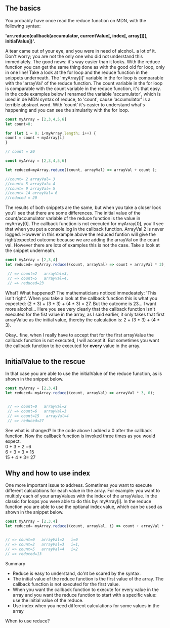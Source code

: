 ## The basics
You probably have once read the reduce function on MDN, with the following syntax:

**'arr.reduce(callback(accumulator, currentValue[, index[, array]])[, initialValue])'.**

 A tear came out of your eye, and you were in need of alcohol.. a lot of it. Don't worry; you are not the only one who did not understand this immediately. The good news: it's way easier than it looks. With the reduce function you can get the same thing done as with the good old for loop, only in one line! Take a look at the for loop and the reduce function in the snippets underneath. The 'myArray[i]' variable in the for loop is comparable with the 'arrayVal' of the reduce function. The count variable in the for loop is comparable with the count variable in the reduce function, it's that easy. In the code examples below I renamed the variable 'accumulator', which is used in de MDN syntax of reduce, to 'count', cause 'accumulator' is a terrible abstract word. With 'count' it's easier to understand what's happening and you can see the simularity with the for loop. 


```javascript
const myArray = [2,3,4,5,6]
let count=0;

for (let i = 0; i<myArray.length; i++) {
count = count + myArray[i] 
}

// count = 20 
```

```javascript
const myArray = [2,3,4,5,6]

let reduced=myArray.reduce((count, arrayVal) => arrayVal + count );

//count= 2 arrayVal= 3  
//count= 5 arrayVal= 4  
//count= 9 arrayVal= 5  
//count= 14 arrayVal= 6  
//reduced = 20
```

The results of both snippets are the same, but when you take a closer look you'll see that there are some differences. The initial value of the count/accumulator variable of the reduce function is the value in myArray[0]. The callback function is not executed for myArray[0], you'll see that when you put a console.log in the callback function. ArrayVal 2 is never logged. However in this example above the reduced funtion will give the right/expected outcome because we are adding the arrayVal on the count val. However there are lots of examples this is not the case. Take a look at the snippet underneath. 

```javascript
const myArray = [2,3,4]
let reduced= myArray.reduce((count, arrayVal) => count + arrayVal * 3); 

 // => count=2   arrayVal=3, 
 // => count=5   arrayVal=4,
 // => reduced=23
```

What? What happened? The mathematicians noticed immedeately: 'This isn't right'. When you take a look at the callback function this is what you expected:  (2 * 3) + (3 * 3) + (4 * 3) = 27. But the outcome is 23... I want more alcohol... Here you see very clearly that the callback function isn't executed for the fist value in the array, as I said earlier, it only takes that first arrayValue as the initial value, thereby the calculation is: 2 + (3 * 3)  + (4 * 3). 

Okay.. fine, when I really have to accept that for the first arrayValue the callback function is not executed, I will accept it. But sometimes you want the callback function to be executed for **every** value in the array. 

## InitialValue to the rescue
In that case you are able to use the initialValue of the reduce function, as is shown in the snippet below. 


```javascript
const myArray = [2,3,4]
let reduced= myArray.reduce((count, arrayVal) => arrayVal * 3, 0); 


 // => count=0   arrayVal=2
 // => count=6   arrayVal=3  
 // => count=15   arrayVal=4  
 // => reduced=27
```

See what is changed? In the code above I added a 0 after the callback function. Now the callback function is invoked three times as you would expect. <br>
0 + 3 * 2 =6 <br>
6 + 3 * 3 = 15 <br> 
15 + 4 * 3= 27 

## Why and how to use index 
One more important issue to address. Sometimes you want to execute different calculations for each value in the array. 
For example: you want to multiply each of your arrayValues with the index of the arrayValue. In the classic for loops you were able to do this by: myArray[i]. In the reduce function you are able to use the optianal index value, which can be used as shown in the snippet below. 

```javascript
const myArray = [2,3,4]
let reduced= myArray.reduce((count, arrayVal, i) => count + arrayVal * i, 0); 


// => count=0   arrayVal=2   i=0
// => count=2   arrayVal=3   i=1, 
// => count=5   arrayVal=4   i=2
// => reduced=13
```

Summary
- Reduce is easy to understand, do'nt be scared by the syntax. 
- The initial value of the reduce function is the first value of the array. The callback function is not executed for the first value.
- When you want the callback function to execute for every value in the array and you want the reduce function to start with a specific value: use the initial value of the reduce. 
- Use index when you need different calculations for some values in the array


When to use reduce?








